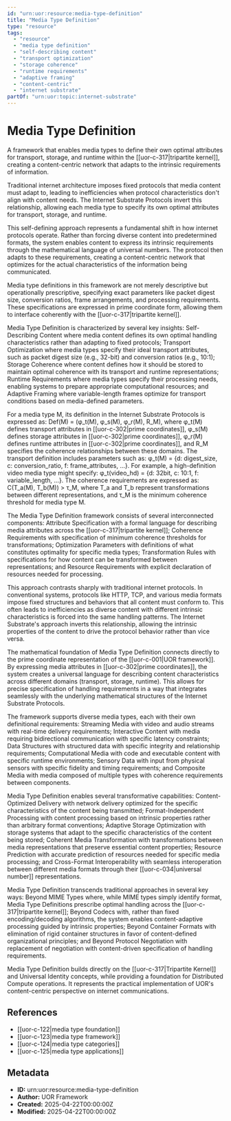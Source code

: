 ```yaml
---
id: "urn:uor:resource:media-type-definition"
title: "Media Type Definition"
type: "resource"
tags:
  - "resource"
  - "media type definition"
  - "self-describing content"
  - "transport optimization"
  - "storage coherence"
  - "runtime requirements"
  - "adaptive framing"
  - "content-centric"
  - "internet substrate"
partOf: "urn:uor:topic:internet-substrate"
---
```


# Media Type Definition

A framework that enables media types to define their own optimal attributes for transport, storage, and runtime within the [[uor-c-317|tripartite kernel]], creating a content-centric network that adapts to the intrinsic requirements of information.

Traditional internet architecture imposes fixed protocols that media content must adapt to, leading to inefficiencies when protocol characteristics don't align with content needs. The Internet Substrate Protocols invert this relationship, allowing each media type to specify its own optimal attributes for transport, storage, and runtime.

This self-defining approach represents a fundamental shift in how internet protocols operate. Rather than forcing diverse content into predetermined formats, the system enables content to express its intrinsic requirements through the mathematical language of universal numbers. The protocol then adapts to these requirements, creating a content-centric network that optimizes for the actual characteristics of the information being communicated.

Media type definitions in this framework are not merely descriptive but operationally prescriptive, specifying exact parameters like packet digest size, conversion ratios, frame arrangements, and processing requirements. These specifications are expressed in prime coordinate form, allowing them to interface coherently with the [[uor-c-317|tripartite kernel]].

Media Type Definition is characterized by several key insights: Self-Describing Content where media content defines its own optimal handling characteristics rather than adapting to fixed protocols; Transport Optimization where media types specify their ideal transport attributes, such as packet digest size (e.g., 32-bit) and conversion ratios (e.g., 10:1); Storage Coherence where content defines how it should be stored to maintain optimal coherence with its transport and runtime representations; Runtime Requirements where media types specify their processing needs, enabling systems to prepare appropriate computational resources; and Adaptive Framing where variable-length frames optimize for transport conditions based on media-defined parameters.

For a media type M, its definition in the Internet Substrate Protocols is expressed as: Def(M) = (φ_t(M), φ_s(M), φ_r(M), R_M), where φ_t(M) defines transport attributes in [[uor-c-302|prime coordinates]], φ_s(M) defines storage attributes in [[uor-c-302|prime coordinates]], φ_r(M) defines runtime attributes in [[uor-c-302|prime coordinates]], and R_M specifies the coherence relationships between these domains. The transport definition includes parameters such as: φ_t(M) = {d: digest_size, c: conversion_ratio, f: frame_attributes, ...}. For example, a high-definition video media type might specify: φ_t(video_hd) = {d: 32bit, c: 10:1, f: variable_length, ...}. The coherence requirements are expressed as: C(T_a(M), T_b(M)) > τ_M, where T_a and T_b represent transformations between different representations, and τ_M is the minimum coherence threshold for media type M.

The Media Type Definition framework consists of several interconnected components: Attribute Specification with a formal language for describing media attributes across the [[uor-c-317|tripartite kernel]]; Coherence Requirements with specification of minimum coherence thresholds for transformations; Optimization Parameters with definitions of what constitutes optimality for specific media types; Transformation Rules with specifications for how content can be transformed between representations; and Resource Requirements with explicit declaration of resources needed for processing.

This approach contrasts sharply with traditional internet protocols. In conventional systems, protocols like HTTP, TCP, and various media formats impose fixed structures and behaviors that all content must conform to. This often leads to inefficiencies as diverse content with different intrinsic characteristics is forced into the same handling patterns. The Internet Substrate's approach inverts this relationship, allowing the intrinsic properties of the content to drive the protocol behavior rather than vice versa.

The mathematical foundation of Media Type Definition connects directly to the prime coordinate representation of the [[uor-c-001|UOR framework]]. By expressing media attributes in [[uor-c-302|prime coordinates]], the system creates a universal language for describing content characteristics across different domains (transport, storage, runtime). This allows for precise specification of handling requirements in a way that integrates seamlessly with the underlying mathematical structures of the Internet Substrate Protocols.

The framework supports diverse media types, each with their own definitional requirements: Streaming Media with video and audio streams with real-time delivery requirements; Interactive Content with media requiring bidirectional communication with specific latency constraints; Data Structures with structured data with specific integrity and relationship requirements; Computational Media with code and executable content with specific runtime environments; Sensory Data with input from physical sensors with specific fidelity and timing requirements; and Composite Media with media composed of multiple types with coherence requirements between components.

Media Type Definition enables several transformative capabilities: Content-Optimized Delivery with network delivery optimized for the specific characteristics of the content being transmitted; Format-Independent Processing with content processing based on intrinsic properties rather than arbitrary format conventions; Adaptive Storage Optimization with storage systems that adapt to the specific characteristics of the content being stored; Coherent Media Transformation with transformations between media representations that preserve essential content properties; Resource Prediction with accurate prediction of resources needed for specific media processing; and Cross-Format Interoperability with seamless interoperation between different media formats through their [[uor-c-034|universal number]] representations.

Media Type Definition transcends traditional approaches in several key ways: Beyond MIME Types where, while MIME types simply identify format, Media Type Definitions prescribe optimal handling across the [[uor-c-317|tripartite kernel]]; Beyond Codecs with, rather than fixed encoding/decoding algorithms, the system enables content-adaptive processing guided by intrinsic properties; Beyond Container Formats with elimination of rigid container structures in favor of content-defined organizational principles; and Beyond Protocol Negotiation with replacement of negotiation with content-driven specification of handling requirements.

Media Type Definition builds directly on the [[uor-c-317|Tripartite Kernel]] and Universal Identity concepts, while providing a foundation for Distributed Compute operations. It represents the practical implementation of UOR's content-centric perspective on internet communications.

## References

- [[uor-c-122|media type foundation]]
- [[uor-c-123|media type framework]]
- [[uor-c-124|media type categories]]
- [[uor-c-125|media type applications]]

## Metadata

- **ID:** urn:uor:resource:media-type-definition
- **Author:** UOR Framework
- **Created:** 2025-04-22T00:00:00Z
- **Modified:** 2025-04-22T00:00:00Z
